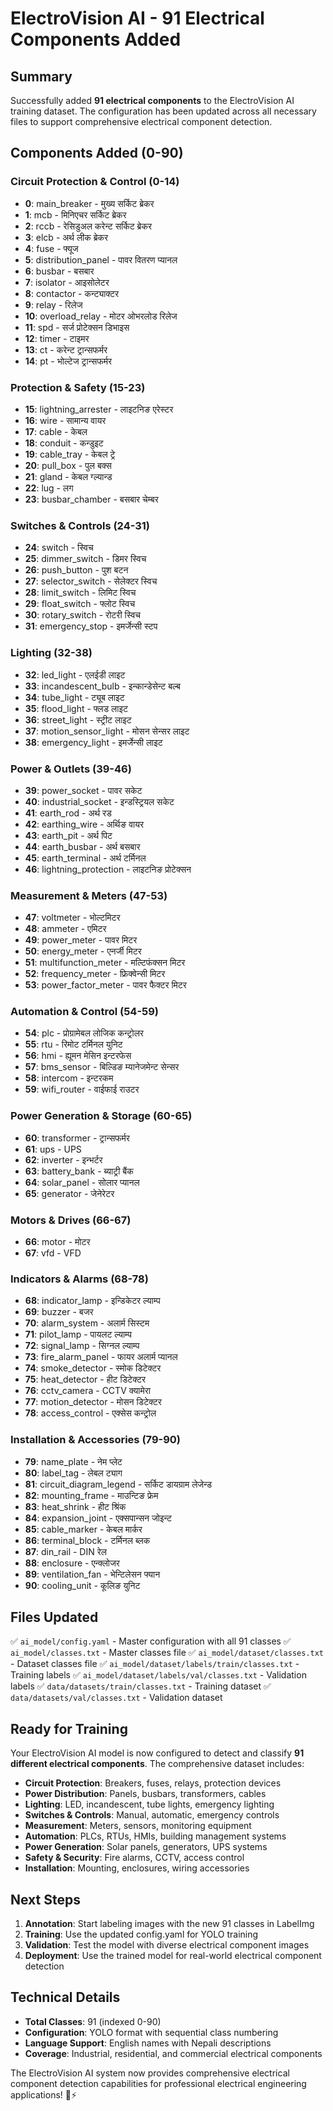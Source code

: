 # ElectroVision AI - 91 Electrical Components Added

## Summary
Successfully added **91 electrical components** to the ElectroVision AI training dataset. The configuration has been updated across all necessary files to support comprehensive electrical component detection.

## Components Added (0-90)

### Circuit Protection & Control (0-14)
- **0**: main_breaker - मुख्य सर्किट ब्रेकर
- **1**: mcb - मिनिएचर सर्किट ब्रेकर
- **2**: rccb - रेसिडुअल करेन्ट सर्किट ब्रेकर
- **3**: elcb - अर्थ लीक ब्रेकर
- **4**: fuse - फ्यूज
- **5**: distribution_panel - पावर वितरण प्यानल
- **6**: busbar - बसबार
- **7**: isolator - आइसोलेटर
- **8**: contactor - कन्ट्याक्टर
- **9**: relay - रिलेज
- **10**: overload_relay - मोटर ओभरलोड रिलेज
- **11**: spd - सर्ज प्रोटेक्सन डिभाइस
- **12**: timer - टाइमर
- **13**: ct - करेन्ट ट्रान्सफर्मर
- **14**: pt - भोल्टेज ट्रान्सफर्मर

### Protection & Safety (15-23)
- **15**: lightning_arrester - लाइटनिङ एरेस्टर
- **16**: wire - सामान्य वायर
- **17**: cable - केबल
- **18**: conduit - कन्डुइट
- **19**: cable_tray - केबल ट्रे
- **20**: pull_box - पुल बक्स
- **21**: gland - केबल ग्ल्यान्ड
- **22**: lug - लग
- **23**: busbar_chamber - बसबार चेम्बर

### Switches & Controls (24-31)
- **24**: switch - स्विच
- **25**: dimmer_switch - डिमर स्विच
- **26**: push_button - पुश बटन
- **27**: selector_switch - सेलेक्टर स्विच
- **28**: limit_switch - लिमिट स्विच
- **29**: float_switch - फ्लोट स्विच
- **30**: rotary_switch - रोटरी स्विच
- **31**: emergency_stop - इमर्जेन्सी स्टप

### Lighting (32-38)
- **32**: led_light - एलईडी लाइट
- **33**: incandescent_bulb - इन्कान्डेसेन्ट बल्ब
- **34**: tube_light - ट्यूब लाइट
- **35**: flood_light - फ्लड लाइट
- **36**: street_light - स्ट्रीट लाइट
- **37**: motion_sensor_light - मोसन सेन्सर लाइट
- **38**: emergency_light - इमर्जेन्सी लाइट

### Power & Outlets (39-46)
- **39**: power_socket - पावर सकेट
- **40**: industrial_socket - इन्डस्ट्रियल सकेट
- **41**: earth_rod - अर्थ रड
- **42**: earthing_wire - अर्थिङ वायर
- **43**: earth_pit - अर्थ पिट
- **44**: earth_busbar - अर्थ बसबार
- **45**: earth_terminal - अर्थ टर्मिनल
- **46**: lightning_protection - लाइटनिङ प्रोटेक्सन

### Measurement & Meters (47-53)
- **47**: voltmeter - भोल्टमिटर
- **48**: ammeter - एमिटर
- **49**: power_meter - पावर मिटर
- **50**: energy_meter - एनर्जी मिटर
- **51**: multifunction_meter - मल्टिफंक्सन मिटर
- **52**: frequency_meter - फ्रिक्वेन्सी मिटर
- **53**: power_factor_meter - पावर फैक्टर मिटर

### Automation & Control (54-59)
- **54**: plc - प्रोग्रामेबल लोजिक कन्ट्रोलर
- **55**: rtu - रिमोट टर्मिनल युनिट
- **56**: hmi - ह्यूमन मेसिन इन्टरफेस
- **57**: bms_sensor - बिल्डिङ म्यानेजमेन्ट सेन्सर
- **58**: intercom - इन्टरकम
- **59**: wifi_router - वाईफाई राउटर

### Power Generation & Storage (60-65)
- **60**: transformer - ट्रान्सफर्मर
- **61**: ups - UPS
- **62**: inverter - इन्भर्टर
- **63**: battery_bank - ब्याट्री बैंक
- **64**: solar_panel - सोलार प्यानल
- **65**: generator - जेनेरेटर

### Motors & Drives (66-67)
- **66**: motor - मोटर
- **67**: vfd - VFD

### Indicators & Alarms (68-78)
- **68**: indicator_lamp - इन्डिकेटर ल्याम्प
- **69**: buzzer - बजर
- **70**: alarm_system - अलार्म सिस्टम
- **71**: pilot_lamp - पायलट ल्याम्प
- **72**: signal_lamp - सिग्नल ल्याम्प
- **73**: fire_alarm_panel - फायर अलार्म प्यानल
- **74**: smoke_detector - स्मोक डिटेक्टर
- **75**: heat_detector - हीट डिटेक्टर
- **76**: cctv_camera - CCTV क्यामेरा
- **77**: motion_detector - मोसन डिटेक्टर
- **78**: access_control - एक्सेस कन्ट्रोल

### Installation & Accessories (79-90)
- **79**: name_plate - नेम प्लेट
- **80**: label_tag - लेबल ट्याग
- **81**: circuit_diagram_legend - सर्किट डायग्राम लेजेन्ड
- **82**: mounting_frame - माउन्टिङ फ्रेम
- **83**: heat_shrink - हीट श्रिंक
- **84**: expansion_joint - एक्सपान्सन जोइन्ट
- **85**: cable_marker - केबल मार्कर
- **86**: terminal_block - टर्मिनल ब्लक
- **87**: din_rail - DIN रेल
- **88**: enclosure - एन्क्लोजर
- **89**: ventilation_fan - भेन्टिलेसन फ्यान
- **90**: cooling_unit - कूलिङ युनिट

## Files Updated
✅ `ai_model/config.yaml` - Master configuration with all 91 classes
✅ `ai_model/classes.txt` - Master classes file
✅ `ai_model/dataset/classes.txt` - Dataset classes file
✅ `ai_model/dataset/labels/train/classes.txt` - Training labels
✅ `ai_model/dataset/labels/val/classes.txt` - Validation labels
✅ `data/datasets/train/classes.txt` - Training dataset
✅ `data/datasets/val/classes.txt` - Validation dataset

## Ready for Training
Your ElectroVision AI model is now configured to detect and classify **91 different electrical components**. The comprehensive dataset includes:

- **Circuit Protection**: Breakers, fuses, relays, protection devices
- **Power Distribution**: Panels, busbars, transformers, cables
- **Lighting**: LED, incandescent, tube lights, emergency lighting
- **Switches & Controls**: Manual, automatic, emergency controls
- **Measurement**: Meters, sensors, monitoring equipment
- **Automation**: PLCs, RTUs, HMIs, building management systems
- **Power Generation**: Solar panels, generators, UPS systems
- **Safety & Security**: Fire alarms, CCTV, access control
- **Installation**: Mounting, enclosures, wiring accessories

## Next Steps
1. **Annotation**: Start labeling images with the new 91 classes in LabelImg
2. **Training**: Use the updated config.yaml for YOLO training
3. **Validation**: Test the model with diverse electrical component images
4. **Deployment**: Use the trained model for real-world electrical component detection

## Technical Details
- **Total Classes**: 91 (indexed 0-90)
- **Configuration**: YOLO format with sequential class numbering
- **Language Support**: English names with Nepali descriptions
- **Coverage**: Industrial, residential, and commercial electrical components

The ElectroVision AI system now provides comprehensive electrical component detection capabilities for professional electrical engineering applications! 🔌⚡ 